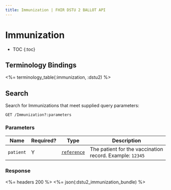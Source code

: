 ```yaml
---
title: Immunization | FHIR DSTU 2 BALLOT API
---
```


# Immunization

* TOC
{:toc}

## Terminology Bindings

<%= terminology_table(:immunization, :dstu2) %>

## Search

Search for Immunizations that meet supplied query parameters:

    GET /Immunization?:parameters

### Parameters

 Name    | Required? | Type                                                           | Description
---------|-----------|----------------------------------------------------------------|---------------------------------------------------------
`patient`| Y |[`reference`](http://hl7.org/fhir/dstu2/search.html#reference)| The patient for the vaccination record. Example: `12345`

### Response

<%= headers 200 %>
<%= json(:dstu2_immunization_bundle) %>